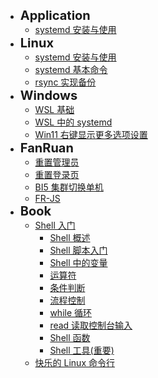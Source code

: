 - <strong><span style="font-size:20px">Application</span></strong>
  - [systemd 安装与使用](linux/systemd_install_and_service_exmaple.md)
- <strong><span style="font-size:20px">Linux</span></strong>
  - [systemd 安装与使用](linux/systemd_install_and_service_exmaple.md)
  - [systemd 基本命令](linux/systemd_command.md)
  - [rsync 实现备份](linux/rsync_backup.md)
- <strong><span style="font-size:20px">Windows</span></strong>
  - [WSL 基础](windows/wsl_base.md)
  - [WSL 中的 systemd](windows/systemd_in_wsl.md)
  - [Win11 右键显示更多选项设置](windows/show_more_in_win11_right_click.md)
- <strong><span style="font-size:20px">FanRuan</span></strong>
  - [重置管理员](fanruan/reset_admmin.md)
  - [重置登录页](fanruan/reset_login_page.md)
  - [BI5 集群切换单机](fanruan/BI5_cluster2single.md)
  - [FR-JS](fanruan/FR-JS.md)
- <strong><span style="font-size:20px">Book</span></strong>
  - [Shell 入门](books/shell_primary.md)
    - [Shell 概述](books/Shell入门/Shell概述.md)
    - [Shell 脚本入门](books/Shell入门/Shell脚本入门.md)
    - [Shell 中的变量](books/Shell入门/Shell中的变量.md)
    - [运算符](books/Shell入门/运算符.md)
    - [条件判断](books/Shell入门/条件判断.md)
    - [流程控制](books/Shell入门/流程控制.md)
    - [while 循环](books/Shell入门/while循环.md)
    - [read 读取控制台输入](books/Shell入门/read读取控制台输入.md)
    - [Shell 函数](books/Shell入门/Shell函数)
    - [Shell 工具(重要)](<books/Shell入门/Shell工具(重要).md>)
  - [快乐的 Linux 命令行](<books/快乐的 Linux 命令行.md>)
